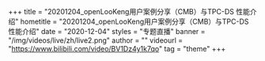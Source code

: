 +++
    title = "20201204_openLooKeng用户案例分享（CMB）与TPC-DS 性能介绍"
    hometitle = "20201204_openLooKeng用户案例分享（CMB）与TPC-DS 性能介绍"
    date = "2020-12-04"
    styles = "专题直播"
    banner = "/img/videos/live/zh/live2.png"
    author = ""
    videourl = "https://www.bilibili.com/video/BV1Dz4y1k7qo" 
    tag = "theme"
+++